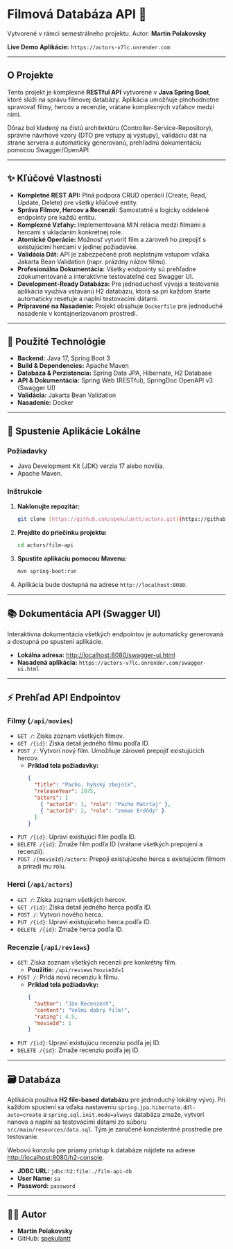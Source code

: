 # Filmová Databáza API 🚀

Vytvorené v rámci semestrálneho projektu. Autor: **Martin Polakovsky**

**Live Demo Aplikácie:** `https://actors-v7lc.onrender.com`

---

## O Projekte

Tento projekt je komplexné **RESTful API** vytvorené v **Java Spring Boot**, ktoré slúži na správu filmovej databázy. Aplikácia umožňuje plnohodnotne spravovať filmy, hercov a recenzie, vrátane komplexných vzťahov medzi nimi.

Dôraz bol kladený na čistú architektúru (Controller-Service-Repository), správne návrhové vzory (DTO pre vstupy aj výstupy), validáciu dát na strane servera a automaticky generovanú, prehľadnú dokumentáciu pomocou Swagger/OpenAPI.

---

## ✨ Kľúčové Vlastnosti

-   **Kompletné REST API:** Plná podpora CRUD operácií (Create, Read, Update, Delete) pre všetky kľúčové entity.
-   **Správa Filmov, Hercov a Recenzií:** Samostatné a logicky oddelené endpointy pre každú entitu.
-   **Komplexné Vzťahy:** Implementovaná M:N relácia medzi filmami a hercami s ukladaním konkrétnej role.
-   **Atomické Operácie:** Možnosť vytvoriť film a zároveň ho prepojiť s existujúcimi hercami v jedinej požiadavke.
-   **Validácia Dát:** API je zabezpečené proti neplatným vstupom vďaka Jakarta Bean Validation (napr. prázdny názov filmu).
-   **Profesionálna Dokumentácia:** Všetky endpointy sú prehľadne zdokumentované a interaktívne testovateľné cez Swagger UI.
-   **Development-Ready Databáza:** Pre jednoduchosť vývoja a testovania aplikácia využíva vstavanú H2 databázu, ktorá sa pri každom štarte automaticky resetuje a naplní testovacími dátami.
-   **Pripravené na Nasadenie:** Projekt obsahuje `Dockerfile` pre jednoduché nasadenie v kontajnerizovanom prostredí.

---

## 🔧 Použité Technológie

-   **Backend:** Java 17, Spring Boot 3
-   **Build & Dependencies:** Apache Maven
-   **Databáza & Perzistencia:** Spring Data JPA, Hibernate, H2 Database
-   **API & Dokumentácia:** Spring Web (RESTful), SpringDoc OpenAPI v3 (Swagger UI)
-   **Validácia:** Jakarta Bean Validation
-   **Nasadenie:** Docker

---

## 🚀 Spustenie Aplikácie Lokálne

### Požiadavky

-   Java Development Kit (JDK) verzia 17 alebo novšia.
-   Apache Maven.

### Inštrukcie

1.  **Naklonujte repozitár:**
    ```bash
    git clone [https://github.com/spekulantt/actors.git](https://github.com/spekulantt/actors.git)
    ```
2.  **Prejdite do priečinku projektu:**
    ```bash
    cd actors/film-api
    ```
3.  **Spustite aplikáciu pomocou Mavenu:**
    ```bash
    mvn spring-boot:run
    ```
4.  Aplikácia bude dostupná na adrese `http://localhost:8080`.

---

## 📚 Dokumentácia API (Swagger UI)

Interaktívna dokumentácia všetkých endpointov je automaticky generovaná a dostupná po spustení aplikácie.

-   **Lokálna adresa:** [http://localhost:8080/swagger-ui.html](http://localhost:8080/swagger-ui.html)
-   **Nasadená aplikácia:** `https://actors-v7lc.onrender.com/swagger-ui.html`

---

## ⚡️ Prehľad API Endpointov

### Filmy (`/api/movies`)

-   `GET /`: Získa zoznam všetkých filmov.
-   `GET /{id}`: Získa detail jedného filmu podľa ID.
-   `POST /`: Vytvorí nový film. Umožňuje zároveň prepojiť existujúcich hercov.
    -   **Príklad tela požiadavky:**
        ```json
        {
          "title": "Pacho, hybský zbojník",
          "releaseYear": 1975,
          "actors": [
            { "actorId": 1, "role": "Pacho Matrtaj" },
            { "actorId": 2, "role": "zeman Erdődy" }
          ]
        }
        ```
-   `PUT /{id}`: Upraví existujúci film podľa ID.
-   `DELETE /{id}`: Zmaže film podľa ID (vrátane všetkých prepojení a recenzií).
-   `POST /{movieId}/actors`: Prepojí existujúceho herca s existujúcim filmom a priradí mu rolu.

### Herci (`/api/actors`)

-   `GET /`: Získa zoznam všetkých hercov.
-   `GET /{id}`: Získa detail jedného herca podľa ID.
-   `POST /`: Vytvorí nového herca.
-   `PUT /{id}`: Upraví existujúceho herca podľa ID.
-   `DELETE /{id}`: Zmaže herca podľa ID.

### Recenzie (`/api/reviews`)

-   `GET`: Získa zoznam všetkých recenzií pre konkrétny film.
    -   **Použitie:** `/api/reviews?movieId=1`
-   `POST /`: Pridá novú recenziu k filmu.
    -   **Príklad tela požiadavky:**
        ```json
        {
          "author": "Ján Recenzent",
          "content": "Veľmi dobrý film!",
          "rating": 4.5,
          "movieId": 1
        }
        ```
-   `PUT /{id}`: Upraví existujúcu recenziu podľa jej ID.
-   `DELETE /{id}`: Zmaže recenziu podľa jej ID.

---

## 🗃️ Databáza

Aplikácia používa **H2 file-based databázu** pre jednoduchý lokálny vývoj. Pri každom spustení sa vďaka nastaveniu `spring.jpa.hibernate.ddl-auto=create` a `spring.sql.init.mode=always` databáza zmaže, vytvorí nanovo a naplní sa testovacími dátami zo súboru `src/main/resources/data.sql`. Tým je zaručené konzistentné prostredie pre testovanie.

Webovú konzolu pre priamy prístup k databáze nájdete na adrese [http://localhost:8080/h2-console](http://localhost:8080/h2-console).

-   **JDBC URL:** `jdbc:h2:file:./film-api-db`
-   **User Name:** `sa`
-   **Password:** `password`

---

## 👨‍💻 Autor

-   **Martin Polakovsky**
-   GitHub: [spekulantt](https://github.com/spekulantt)
